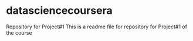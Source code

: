 # datasciencecoursera
Repository for Project#1
This is a readme file for repository for Project#1 of the course
